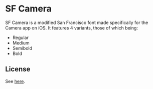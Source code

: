 # SF Camera
SF Camera is a modified San Francisco font made specifically for the Camera app on iOS. It features 4 variants, those of which being:
- Regular
- Medium
- Semibold
- Bold

## License
See [here](../README.md#license).
